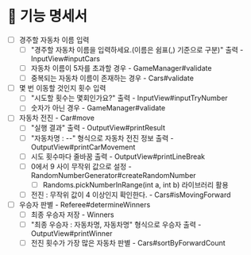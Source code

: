 # 🚀 기능 명세서

- [ ] 경주할 자동차 이름 입력
  - [ ] "경주할 자동차 이름을 입력하세요.(이름은 쉼표(,) 기준으로 구분)" 출력 - InputView#inputCars
  - [ ] 자동차 이름이 5자를 초과할 경우 - GameManager#validate
  - [ ] 중복되는 자동차 이름이 존재하는 경우 - Cars#validate
- [ ] 몇 번 이동할 것인지 횟수 입력
    - [ ] "시도할 횟수는 몇회인가요?" 출력 - InputView#inputTryNumber
    - [ ] 숫자가 아닌 경우 - GameManager#validate
- [ ] 자동차 전진 - Car#move
  - [ ] "실행 결과" 출력 - OutputView#printResult
  - [ ] "자동차명 : --" 형식으로 자동차 전진 정보 출력 - OutputView#printCarMovement
  - [ ] 시도 횟수마다 줄바꿈 출력 - OutputView#printLineBreak
  - [ ] 0에서 9 사이 무작위 값으로 설정 - RandomNumberGenerator#createRandomNumber
    - [ ] Randoms.pickNumberInRange(int a, int b) 라이브러리 활용
  - [ ] 전진 : 무작위 값이 4 이상인지 확인한다. - Cars#isMovingForward
- [ ] 우승자 판별 - Referee#determineWinners
  - [ ] 최종 우승자 저장 - Winners
  - [ ] "최종 우승자 : 자동차명, 자동차명" 형식으로 우승자 출력 - OutputView#printWinner
  - [ ] 전진 횟수가 가장 많은 자동차 판별 - Cars#sortByForwardCount